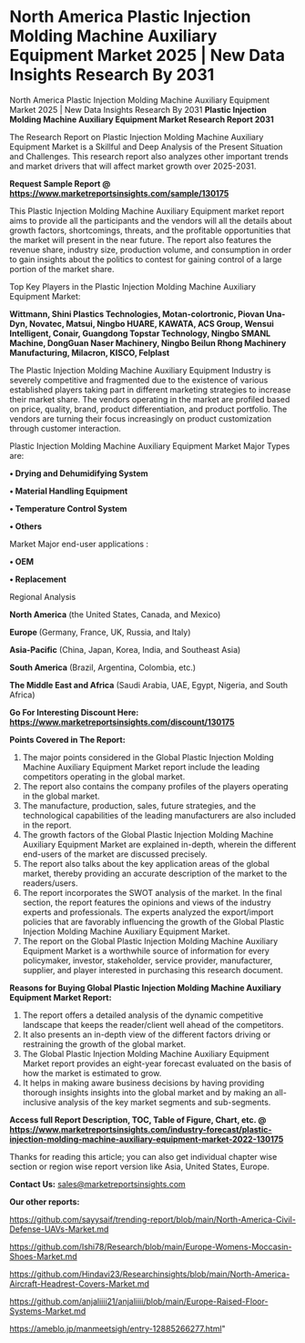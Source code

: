 # North America Plastic Injection Molding Machine Auxiliary Equipment Market 2025 | New Data Insights Research By 2031
North America Plastic Injection Molding Machine Auxiliary Equipment Market 2025 | New Data Insights Research By 2031
<strong>Plastic Injection Molding Machine Auxiliary Equipment Market Research Report 2031</strong>

The Research Report on Plastic Injection Molding Machine Auxiliary Equipment Market is a Skillful and Deep Analysis of the Present Situation and Challenges. This research report also analyzes other important trends and market drivers that will affect market growth over 2025-2031.

<strong>Request Sample Report @ <a href=https://www.marketreportsinsights.com/sample/130175>https://www.marketreportsinsights.com/sample/130175</a></strong>

This Plastic Injection Molding Machine Auxiliary Equipment market report aims to provide all the participants and the vendors will all the details about growth factors, shortcomings, threats, and the profitable opportunities that the market will present in the near future. The report also features the revenue share, industry size, production volume, and consumption in order to gain insights about the politics to contest for gaining control of a large portion of the market share.

Top Key Players in the Plastic Injection Molding Machine Auxiliary Equipment Market:

<strong>Wittmann, Shini Plastics Technologies, Motan-colortronic, Piovan Una-Dyn, Novatec, Matsui, Ningbo HUARE, KAWATA, ACS Group, Wensui Intelligent, Conair, Guangdong Topstar Technology, Ningbo SMANL Machine, DongGuan Naser Machinery, Ningbo Beilun Rhong Machinery Manufacturing, Milacron, KISCO, Felplast</strong>

The Plastic Injection Molding Machine Auxiliary Equipment Industry is severely competitive and fragmented due to the existence of various established players taking part in different marketing strategies to increase their market share. The vendors operating in the market are profiled based on price, quality, brand, product differentiation, and product portfolio. The vendors are turning their focus increasingly on product customization through customer interaction.

Plastic Injection Molding Machine Auxiliary Equipment Market Major Types are:

<strong>• Drying and Dehumidifying System

• Material Handling Equipment

• Temperature Control System

• Others</strong>

Market Major end-user applications :

<strong>• OEM

• Replacement</strong>

Regional Analysis

</u><strong><b>North America</b></strong> (the United States, Canada, and Mexico)

<strong><b>Europe </b></strong>(Germany, France, UK, Russia, and Italy)

<strong><b>Asia-Pacific</b></strong> (China, Japan, Korea, India, and Southeast Asia)

<strong><b>South America</b></strong> (Brazil, Argentina, Colombia, etc.)

<strong><b>The Middle East and Africa</b></strong> (Saudi Arabia, UAE, Egypt, Nigeria, and South Africa)

<strong>Go For Interesting Discount Here: <a href=https://www.marketreportsinsights.com/discount/130175>https://www.marketreportsinsights.com/discount/130175</a></strong>

<strong>Points Covered in The Report:</strong>
<ol>
  <li>The major points considered in the Global Plastic Injection Molding Machine Auxiliary Equipment Market report include the leading competitors operating in the global market.</li>
  <li>The report also contains the company profiles of the players operating in the global market.</li>
  <li>The manufacture, production, sales, future strategies, and the technological capabilities of the leading manufacturers are also included in the report.</li>
  <li>The growth factors of the Global Plastic Injection Molding Machine Auxiliary Equipment Market are explained in-depth, wherein the different end-users of the market are discussed precisely.</li>
  <li>The report also talks about the key application areas of the global market, thereby providing an accurate description of the market to the readers/users.</li>
  <li>The report incorporates the SWOT analysis of the market. In the final section, the report features the opinions and views of the industry experts and professionals. The experts analyzed the export/import policies that are favorably influencing the growth of the Global Plastic Injection Molding Machine Auxiliary Equipment Market.</li>
  <li>The report on the Global Plastic Injection Molding Machine Auxiliary Equipment Market is a worthwhile source of information for every policymaker, investor, stakeholder, service provider, manufacturer, supplier, and player interested in purchasing this research document.</li>
</ol>
<strong>Reasons for Buying Global Plastic Injection Molding Machine Auxiliary Equipment Market Report:</strong>

<ol>
  <li>The report offers a detailed analysis of the dynamic competitive landscape that keeps the reader/client well ahead of the competitors.</li>
  <li>It also presents an in-depth view of the different factors driving or restraining the growth of the global market.</li>
  <li>The Global Plastic Injection Molding Machine Auxiliary Equipment Market report provides an eight-year forecast evaluated on the basis of how the market is estimated to grow.</li>
  <li>It helps in making aware business decisions by having providing thorough insights insights into the global market and by making an all-inclusive analysis of the key market segments and sub-segments.</li>
</ol>
<strong>Access full Report Description, TOC, Table of Figure, Chart, etc. @ <a href=https://www.marketreportsinsights.com/industry-forecast/plastic-injection-molding-machine-auxiliary-equipment-market-2022-130175>https://www.marketreportsinsights.com/industry-forecast/plastic-injection-molding-machine-auxiliary-equipment-market-2022-130175</a></strong>


Thanks for reading this article; you can also get individual chapter wise section or region wise report version like Asia, United States, Europe.

<strong>Contact Us:</strong>
sales@marketreportsinsights.com

<strong>Our other reports:</strong>

<a href=https://github.com/sayysaif/trending-report/blob/main/North-America-Civil-Defense-UAVs-Market.md>https://github.com/sayysaif/trending-report/blob/main/North-America-Civil-Defense-UAVs-Market.md</a>

<a href=https://github.com/Ishi78/Research/blob/main/Europe-Womens-Moccasin-Shoes-Market.md>https://github.com/Ishi78/Research/blob/main/Europe-Womens-Moccasin-Shoes-Market.md</a>

<a href=https://github.com/Hindavi23/Researchinsights/blob/main/North-America-Aircraft-Headrest-Covers-Market.md>https://github.com/Hindavi23/Researchinsights/blob/main/North-America-Aircraft-Headrest-Covers-Market.md</a>

<a href=https://github.com/anjaliiii21/anjaliiii/blob/main/Europe-Raised-Floor-Systems-Market.md>https://github.com/anjaliiii21/anjaliiii/blob/main/Europe-Raised-Floor-Systems-Market.md</a>

<a href=https://ameblo.jp/manmeetsigh/entry-12885266277.html>https://ameblo.jp/manmeetsigh/entry-12885266277.html</a>"
